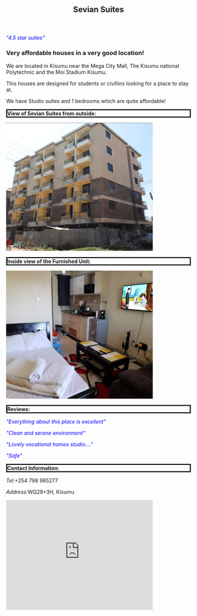 <!DOCTYPE html>

<html>

<head>
<title>Sevian Suites Homepage</title>
<meta name="description" content="Sevian Suites are affordable houses located in Kisumu. They are designed for students or civilians looking for a house.">
<style>
p.solid {border-style: solid;}
body {
  background-image: url("Kisumu skyline.jpg");
}

.center {
  text-align: center;
}

* {
  box-sizing: border-box;
}

header {
  padding: 30px;
  text-align: center;
  font-size: 35px;
  color: black;
}

 
</style> 
</head>

<body>

<div class="center">
<header>
<h2>Sevian Suites</h2>
</header>
<p style="color: blue;"><i>"4.5 star suites"</i></p>

<section>
<h3>Very affordable houses in a very good location!</h3>
<p>We are located in Kisumu near the Mega City Mall, The Kisumu national Polytechnic and the Moi Stadium Kisumu.</p>
<p>This houses are designed for students or civillins looking for a place to stay at.</p>
<p>We have Studio suites and 1 bedrooms which are quite affordable!</p>
</section>

<section>
<p class="solid"><b>View of Sevian Suites from outside:</b></p>
<img src="Sevian picture.png" width="400" height="350" alt="View of Sevian Suites from Outside">
<p class="solid"><b>Inside view of the Furnished Unit:</b></p>
<img src="Sevian picture 2.png" width="400" height="350" alt="Inside view of the Furnished Unit:">
</section>

<section>
<p class="solid"><b>Reviews:</b></p>
<p style="color: blue;"><i>"Everything about this place is excellent"</i></p>
<p style="color: blue;"><i>"Clean and serene environment"</i><p>
<p style="color: blue;"><i>"Lovely vocational homes studio...."</i></p>
<p style="color: blue;"><i>"Safe"</i></p>
</section>

<section>
<p class="solid"><b>Contact Information:</b></h4>
</div>
<p><i>Tel:</i>+254 798 985277</tel>
<p><i>Address:</i>WQ29+3H, Kisumu<p/>
</section>

<section>
<iframe src="https://www.google.com/maps/embed?pb=!1m14!1m8!1m3!1d15959.249068139521!2d34.7688868!3d-0.0998062!3m2!1i1024!2i768!4f13.1!3m3!1m2!1s0x182aa5db39b129eb%3A0x8554d7d44a218703!2sSevian%20Suites%20Kisumu!5e0!3m2!1sen!2ske!4v1722860127606!5m2!1sen!2ske" width="400" height="300" style="border:0;" allowfullscreen="" loading="lazy" referrerpolicy="no-referrer-when-downgrade"></iframe>
</section>

</body>
</html>
